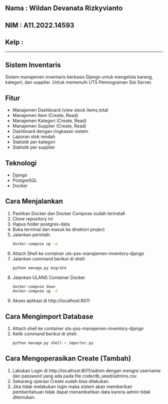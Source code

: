 ## Nama : Wildan Devanata Rizkyvianto
## NIM  : A11.2022.14593
## Kelp : 

--------------------

## Sistem Inventaris

Sistem manajemen inventaris berbasis Django untuk mengelola barang, kategori, dan supplier. Untuk memenuhi UTS Pemrograman Sisi Server.

## Fitur

- Manajemen Dashboard (view stock items,total 
- Manajemen Item (Create, Read)
- Manajemen Kategori (Create, Read)
- Manajemen Supplier (Create, Read)
- Dashboard dengan ringkasan sistem
- Laporan stok rendah
- Statistik per kategori
- Statistik per supplier

## Teknologi

- Django
- PostgreSQL
- Docker

## Cara Menjalankan

1. Pastikan Docker dan Docker Compose sudah terinstall
2. Clone repository ini
3. Hapus folder postgres-data
3. Buka terminal dan masuk ke direktori project
4. Jalankan perintah:
   ```bash
   docker-compose up -d
5. Attach Shell ke container uts-pss-manajemen-inventory-django
6. Jalankan command berikut di shell:
   ```bash
   python manage.py migrate
7. Jalankan ULANG Container Docker
   ```bash
   docker-compose down
   docker-compose up -d
8. Akses aplikasi di http://localhost:8011

## Cara Mengimport Database

1. Attach shell ke container uts-pss-manajemen-inventory-django
2. Ketik command berikut di shell:
   ```bash
   python manage.py shell < importer.py

## Cara Mengoperasikan Create (Tambah)

1. Lakukan Login di http://localhost:8011/admin
   dengan mengisi username dan password yang ada pada file code/db_seed/admins.csv
2. Sekarang operasi Create sudah bisa dilakukan.
3. Jika tidak melakukan login maka sistem akan memberikan pemberitahuan tidak dapat menambahkan data karena admin tidak ditemukan.
